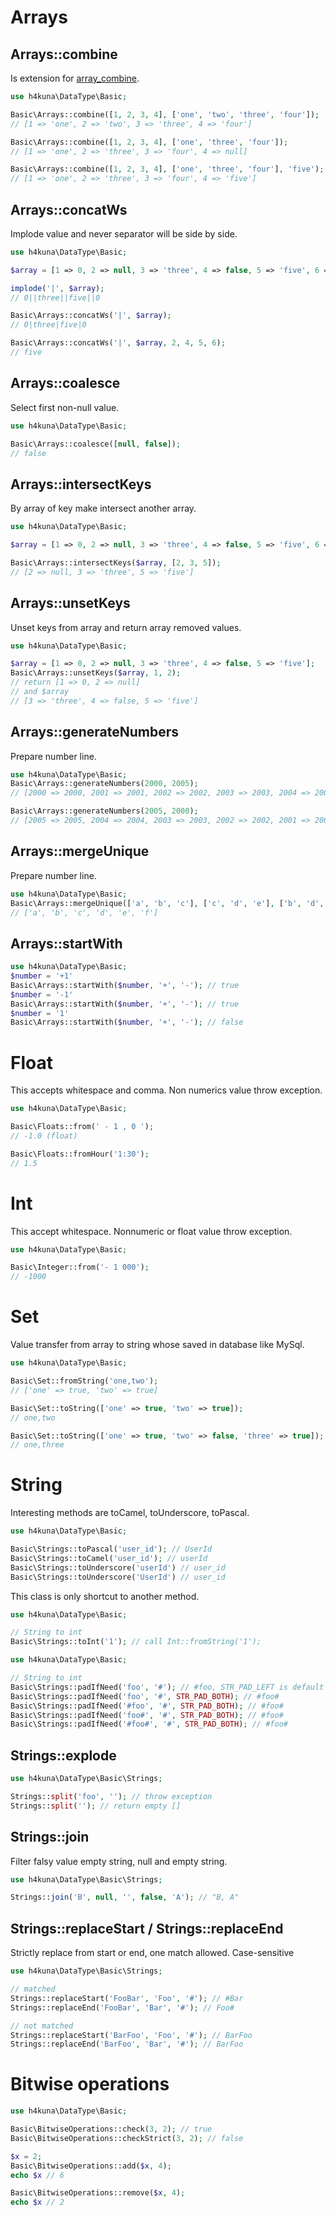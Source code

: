 # Arrays

## Arrays::combine

Is extension for [array_combine](//php.net/manual/en/function.array-combine.php).

```php
use h4kuna\DataType\Basic;

Basic\Arrays::combine([1, 2, 3, 4], ['one', 'two', 'three', 'four']);
// [1 => 'one', 2 => 'two', 3 => 'three', 4 => 'four']

Basic\Arrays::combine([1, 2, 3, 4], ['one', 'three', 'four']);
// [1 => 'one', 2 => 'three', 3 => 'four', 4 => null]

Basic\Arrays::combine([1, 2, 3, 4], ['one', 'three', 'four'], 'five');
// [1 => 'one', 2 => 'three', 3 => 'four', 4 => 'five']
```

## Arrays::concatWs

Implode value and never separator will be side by side.

```php
use h4kuna\DataType\Basic;

$array = [1 => 0, 2 => null, 3 => 'three', 4 => false, 5 => 'five', 6 => '', 7 => '0'];

implode('|', $array);
// 0||three||five||0

Basic\Arrays::concatWs('|', $array);
// 0|three|five|0

Basic\Arrays::concatWs('|', $array, 2, 4, 5, 6);
// five
```

## Arrays::coalesce

Select first non-null value.

```php
use h4kuna\DataType\Basic;

Basic\Arrays::coalesce([null, false]);
// false
```

## Arrays::intersectKeys

By array of key make intersect another array.

```php
use h4kuna\DataType\Basic;

$array = [1 => 0, 2 => null, 3 => 'three', 4 => false, 5 => 'five', 6 => '', 7 => '0'];

Basic\Arrays::intersectKeys($array, [2, 3, 5]);
// [2 => null, 3 => 'three', 5 => 'five']
```

## Arrays::unsetKeys

Unset keys from array and return array removed values.

```php
use h4kuna\DataType\Basic;

$array = [1 => 0, 2 => null, 3 => 'three', 4 => false, 5 => 'five'];
Basic\Arrays::unsetKeys($array, 1, 2);
// return [1 => 0, 2 => null]
// and $array
// [3 => 'three', 4 => false, 5 => 'five']
```

## Arrays::generateNumbers

Prepare number line.

```php
use h4kuna\DataType\Basic;
Basic\Arrays::generateNumbers(2000, 2005);
// [2000 => 2000, 2001 => 2001, 2002 => 2002, 2003 => 2003, 2004 => 2004, 2005 => 2005]

Basic\Arrays::generateNumbers(2005, 2000);
// [2005 => 2005, 2004 => 2004, 2003 => 2003, 2002 => 2002, 2001 => 2001, 2000 => 2000]
```

## Arrays::mergeUnique

Prepare number line.

```php
use h4kuna\DataType\Basic;
Basic\Arrays::mergeUnique(['a', 'b', 'c'], ['c', 'd', 'e'], ['b', 'd', 'f']);
// ['a', 'b', 'c', 'd', 'e', 'f']
```

## Arrays::startWith

```php
use h4kuna\DataType\Basic;
$number = '+1'
Basic\Arrays::startWith($number, '+', '-'); // true
$number = '-1'
Basic\Arrays::startWith($number, '+', '-'); // true
$number = '1'
Basic\Arrays::startWith($number, '+', '-'); // false
```

# Float

This accepts whitespace and comma. Non numerics value throw exception.

```php
use h4kuna\DataType\Basic;

Basic\Floats::from(' - 1 , 0 ');
// -1.0 (float)

Basic\Floats::fromHour('1:30');
// 1.5
```

# Int

This accept whitespace. Nonnumeric or float value throw exception.

```php
use h4kuna\DataType\Basic;

Basic\Integer::from('- 1 000');
// -1000
```

# Set

Value transfer from array to string whose saved in database like MySql.

```php
use h4kuna\DataType\Basic;

Basic\Set::fromString('one,two');
// ['one' => true, 'two' => true]

Basic\Set::toString(['one' => true, 'two' => true]);
// one,two

Basic\Set::toString(['one' => true, 'two' => false, 'three' => true]);
// one,three
```

# String

Interesting methods are toCamel, toUnderscore, toPascal.

```php
use h4kuna\DataType\Basic;

Basic\Strings::toPascal('user_id'); // UserId
Basic\Strings::toCamel('user_id'); // userId
Basic\Strings::toUnderscore('userId') // user_id
Basic\Strings::toUnderscore('UserId') // user_id
```

This class is only shortcut to another method.

```php
use h4kuna\DataType\Basic;

// String to int
Basic\Strings::toInt('1'); // call Int::fromString('1');
```

```php
use h4kuna\DataType\Basic;

// String to int
Basic\Strings::padIfNeed('foo', '#'); // #foo, STR_PAD_LEFT is default
Basic\Strings::padIfNeed('foo', '#', STR_PAD_BOTH); // #foo#
Basic\Strings::padIfNeed('#foo', '#', STR_PAD_BOTH); // #foo#
Basic\Strings::padIfNeed('foo#', '#', STR_PAD_BOTH); // #foo#
Basic\Strings::padIfNeed('#foo#', '#', STR_PAD_BOTH); // #foo#
```

## Strings::explode

```php
use h4kuna\DataType\Basic\Strings;

Strings::split('foo', ''); // throw exception
Strings::split(''); // return empty []
```

## Strings::join

Filter falsy value empty string, null and empty string.

```php
use h4kuna\DataType\Basic\Strings;

Strings::join('B', null, '', false, 'A'); // "B, A"
```

## Strings::replaceStart / Strings::replaceEnd

Strictly replace from start or end, one match allowed. Case-sensitive

```php
use h4kuna\DataType\Basic\Strings;

// matched
Strings::replaceStart('FooBar', 'Foo', '#'); // #Bar
Strings::replaceEnd('FooBar', 'Bar', '#'); // Foo#

// not matched
Strings::replaceStart('BarFoo', 'Foo', '#'); // BarFoo
Strings::replaceEnd('BarFoo', 'Bar', '#'); // BarFoo
```

# Bitwise operations

```php
use h4kuna\DataType\Basic;

Basic\BitwiseOperations::check(3, 2); // true
Basic\BitwiseOperations::checkStrict(3, 2); // false

$x = 2;
Basic\BitwiseOperations::add($x, 4);
echo $x // 6

Basic\BitwiseOperations::remove($x, 4);
echo $x // 2
```
